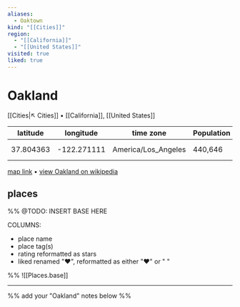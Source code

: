 ```yaml
---
aliases:
  - Oaktown
kind: "[[Cities]]"
region:
  - "[[California]]"
  - "[[United States]]"
visited: true
liked: true
---
```


# Oakland
[[Cities|↖ Cities]] • [[California]], [[United States]]

| latitude | longitude | time zone | Population | Founded |
| --- | --- | --- | --- | --- |
| 37.804363 | -122.271111 | America/Los_Angeles | 440,646 | May 4, 1852 |

[map link](https://maps.apple/p/9rx5ZxiEd0hRd~) • [view Oakland on wikipedia](https://en.wikipedia.org/wiki/Oakland,_California)

## places
%%
@TODO: INSERT BASE HERE

COLUMNS:
- place name
- place tag(s)
- rating reformatted as stars
- liked renamed "❤️", reformatted as either "❤️"  or " "

%%
![[Places.base]]

---
%% add your "Oakland" notes below %%
